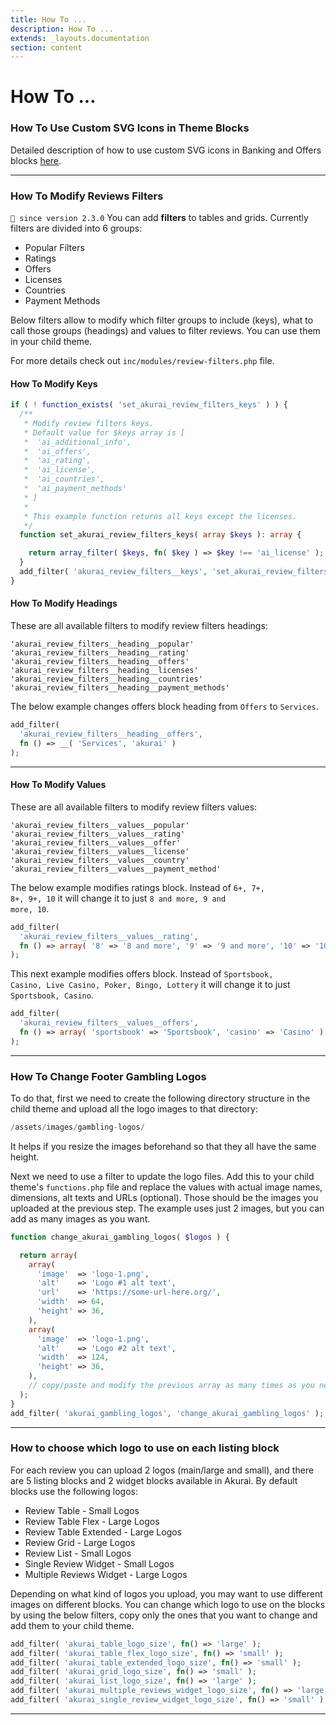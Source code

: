 ```yaml
---
title: How To ...
description: How To ...
extends: _layouts.documentation
section: content
---
```


# How To ...

### How To Use Custom SVG Icons in Theme Blocks

Detailed description of how to use custom SVG icons in Banking and Offers blocks [here](/docs/akurai/child-theme).

---

### How To Modify Reviews Filters

`💁 since version 2.3.0` You can add **filters** to tables and grids. Currently filters are divided into 6 groups:

- Popular Filters
- Ratings
- Offers
- Licenses
- Countries
- Payment Methods

Below filters allow to modify which filter groups to include (keys), what to call those groups (headings) and values to filter reviews. You can use them in your child theme.

For more details check out <code>inc/modules/review-filters.php</code> file.

#### How To Modify Keys

```php
if ( ! function_exists( 'set_akurai_review_filters_keys' ) ) {
  /**
   * Modify review filters keys.
   * Default value for $keys array is [
   *  'ai_additional_info',
   *  'ai_offers',
   *  'ai_rating',
   *  'ai_license',
   *  'ai_countries',
   *  'ai_payment_methods'
   * ]
   *
   * This example function returns all keys except the licenses.
   */
  function set_akurai_review_filters_keys( array $keys ): array {

    return array_filter( $keys, fn( $key ) => $key !== 'ai_license' );
  }
  add_filter( 'akurai_review_filters__keys', 'set_akurai_review_filters_keys' );
}
```

#### How To Modify Headings

These are all available filters to modify review filters headings:

```
'akurai_review_filters__heading__popular'
'akurai_review_filters__heading__rating'
'akurai_review_filters__heading__offers'
'akurai_review_filters__heading__licenses'
'akurai_review_filters__heading__countries'
'akurai_review_filters__heading__payment_methods'
```

The below example changes offers block heading from <code>Offers</code> to <code>Services</code>.

```php
add_filter(
  'akurai_review_filters__heading__offers',
  fn () => __( 'Services', 'akurai' )
);
```

---

#### How To Modify Values

These are all available filters to modify review filters values:

```
'akurai_review_filters__values__popular'
'akurai_review_filters__values__rating'
'akurai_review_filters__values__offer'
'akurai_review_filters__values__license'
'akurai_review_filters__values__country'
'akurai_review_filters__values__payment_method'
```

The below example modifies ratings block. Instead of <code>6+, 7+, 8+, 9+, 10</code> it will change it to just <code>8 and more, 9 and more, 10</code>.

```php
add_filter(
  'akurai_review_filters__values__rating',
  fn () => array( '8' => '8 and more', '9' => '9 and more', '10' => '10' )
);
```

This next example modifies offers block. Instead of <code>Sportsbook, Casino, Live Casino, Poker, Bingo, Lottery</code> it will change it to just <code>Sportsbook, Casino</code>.

```php
add_filter(
  'akurai_review_filters__values__offers',
  fn () => array( 'sportsbook' => 'Sportsbook', 'casino' => 'Casino' )
);
```

---

### How To Change Footer Gambling Logos

To do that, first we need to create the following directory structure in the child theme and upload all the logo images to that directory:

```php
/assets/images/gambling-logos/
```

It helps if you resize the images beforehand so that they all have the same height.

Next we need to use a filter to update the logo files. Add this to your child theme's `functions.php` file and replace the values with actual image names, dimensions, alt texts and URLs (optional). Those should be the images you uploaded at the previous step. The example uses just 2 images, but you can add as many images as you want.

```php
function change_akurai_gambling_logos( $logos ) {

  return array(
    array(
      'image'  => 'logo-1.png',
      'alt'    => 'Logo #1 alt text',
      'url'    => 'https://some-url-here.org/',
      'width'  => 64,
      'height' => 36,
    ),
    array(
      'image'  => 'logo-1.png',
      'alt'    => 'Logo #2 alt text',
      'width'  => 124,
      'height' => 36,
    ),
    // copy/paste and modify the previous array as many times as you need
  );
}
add_filter( 'akurai_gambling_logos', 'change_akurai_gambling_logos' );
```

---

### How to choose which logo to use on each listing block

For each review you can upload 2 logos (main/large and small), and there are 5 listing blocks and 2 widget blocks available in Akurai.
By default blocks use the following logos:

- Review Table - Small Logos
- Review Table Flex - Large Logos
- Review Table Extended - Large Logos
- Review Grid - Large Logos
- Review List - Small Logos
- Single Review Widget - Small Logos
- Multiple Reviews Widget - Large Logos

Depending on what kind of logos you upload, you may want to use different images on different blocks.
You can change which logo to use on the blocks by using the below filters, copy only the ones that you want to change and add them to your child theme.

```php
add_filter( 'akurai_table_logo_size', fn() => 'large' );
add_filter( 'akurai_table_flex_logo_size', fn() => 'small' );
add_filter( 'akurai_table_extended_logo_size', fn() => 'small' );
add_filter( 'akurai_grid_logo_size', fn() => 'small' );
add_filter( 'akurai_list_logo_size', fn() => 'large' );
add_filter( 'akurai_multiple_reviews_widget_logo_size', fn() => 'large' );
add_filter( 'akurai_single_review_widget_logo_size', fn() => 'small' );
```

---
